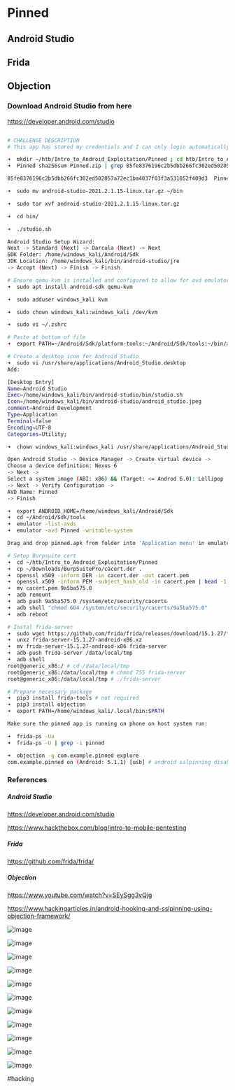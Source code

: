 # Pinned
## Android Studio
## Frida
## Objection
### Download Android Studio from here
https://developer.android.com/studio

```bash

# CHALLENGE DESCRIPTION
# This app has stored my credentials and I can only login automatically. I tried to intercept the login request and restore my password, but this seems to be a secure connection. Can you help bypass this security restriction and intercept the password in plaintext?

➜  mkdir ~/htb/Intro_to_Android_Exploitation/Pinned ; cd htb/Intro_to_Android_Exploitation/Pinned ; sudo mv ~/Downloads/Pinned.zip .
➜  Pinned sha256sum Pinned.zip | grep 85fe8376196c2b5dbb266fc302ed502057a72ec1ba4037f03f3a531852f409d3

85fe8376196c2b5dbb266fc302ed502057a72ec1ba4037f03f3a531852f409d3  Pinned.zip

➜  sudo mv android-studio-2021.2.1.15-linux.tar.gz ~/bin

➜  sudo tar xvf android-studio-2021.2.1.15-linux.tar.gz

➜  cd bin/

➜  ./studio.sh

Android Studio Setup Wizard:
Next -> Standard (Next) -> Darcula (Next) -> Next 
SDK Folder: /home/windows_kali/Android/Sdk
JDK Location: /home/windows_kali/bin/android-studio/jre
-> Accept (Next) -> Finish -> Finish

# Ensure qemu-kvm is installed and configured to allow for avd emulator to work
➜  sudo apt install android-sdk qemu-kvm

➜  sudo adduser windows_kali kvm

➜  sudo chown windows_kali:windows_kali /dev/kvm

➜  sudo vi ~/.zshrc

# Paste at bottom of file
➜  export PATH=~/Android/Sdk/platform-tools:~/Android/Sdk/tools:~/bin/android-studio/bin:$PATH

# Create a desktop icon for Android Studio
➜  sudo vi /usr/share/applications/Android_Studio.desktop
Add:

[Desktop Entry]
Name=Android Studio
Exec=/home/windows_kali/bin/android-studio/bin/studio.sh
Icon=/home/windows_kali/bin/android-studio/android_studio.jpeg
comment=Android Development
Type=Application
Terminal=false
Encoding=UTF-8
Categories=Utility;

➜  chown windows_kali:windows_kali /usr/share/applications/Android_Studio.desktop

Open Android Studio -> Device Manager -> Create virtual device ->
Choose a device definition: Nexus 6
-> Next ->
Select a system image (ABI: x86) && (Target: <= Androd 6.0): Lollipop
-> Next -> Verify Configuration -> 
AVD Name: Pinned
-> Finish

➜  export ANDROID_HOME=/home/windows_kali/Android/Sdk
➜  cd ~/Android/Sdk/tools
➜  emulator -list-avds
➜  emulator -avd Pinned -writable-system

Drag and drop pinned.apk from folder into 'Application menu' in emulator

# Setup Burpsuite cert
➜  cd ~/htb/Intro_to_Android_Exploitation/Pinned
➜  cp ~/Downloads/BurpSuitePro/cacert.der .
➜  openssl x509 -inform DER -in cacert.der -out cacert.pem
➜  openssl x509 -inform PEM -subject_hash_old -in cacert.pem | head -1
➜  mv cacert.pem 9a5ba575.0
➜  adb remount
➜  adb push 9a5ba575.0 /system/etc/security/cacerts  
➜  adb shell "chmod 664 /system/etc/security/cacerts/9a5ba575.0"
➜  adb reboot

# Instal frida-server
➜  sudo wget https://github.com/frida/frida/releases/download/15.1.27/frida-server-15.1.27-android-x86.xz
➜  unxz frida-server-15.1.27-android-x86.xz
➜  mv frida-server-15.1.27-android-x86 frida-server
➜  adb push frida-server /data/local/tmp
➜  adb shell
root@generic_x86:/ # cd /data/local/tmp
root@generic_x86:/data/local/tmp # chmod 755 frida-server
root@generic_x86:/data/local/tmp # ./frida-server

# Prepare necessary package
➜  pip3 install frida-tools # not required
➜  pip3 install objection
➜  export PATH=/home/windows_kali/.local/bin:$PATH

Make sure the pinned app is running on phone on host system run:

➜  frida-ps -Ua
➜  frida-ps -U | grep -i pinned

➜  objection -g com.example.pinned explore
com.example.pinned on (Android: 5.1.1) [usb] # android sslpinning disable

```
### References
##### Android Studio
https://developer.android.com/studio

https://www.hackthebox.com/blog/intro-to-mobile-pentesting
##### Frida
https://github.com/frida/frida/
##### Objection
https://www.youtube.com/watch?v=SEySgg3vQjg

https://www.hackingarticles.in/android-hooking-and-sslpinning-using-objection-framework/

![image](https://m0d1cumc0rvu5.github.io/docs/assets/images/20220625234454.png)

![image](https://m0d1cumc0rvu5.github.io/docs/assets/images/20220625234909.png)

![image](https://m0d1cumc0rvu5.github.io/docs/assets/images/20220625202736.png)

![image](https://m0d1cumc0rvu5.github.io/docs/assets/images/20220626004811.png)

![image](https://m0d1cumc0rvu5.github.io/docs/assets/images/20220626005227.png)

![image](https://m0d1cumc0rvu5.github.io/docs/assets/images/20220626005150.png)

![image](https://m0d1cumc0rvu5.github.io/docs/assets/images/20220626005528.png)

![image](https://m0d1cumc0rvu5.github.io/docs/assets/images/20220626010117.png)

![image](https://m0d1cumc0rvu5.github.io/docs/assets/images/20220626010051.png)

![image](https://m0d1cumc0rvu5.github.io/docs/assets/images/20220626010726.png)

![image](https://m0d1cumc0rvu5.github.io/docs/assets/images/20220626011015.png)

#hacking 

